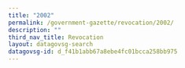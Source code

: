 ```yaml
---
title: "2002"
permalink: /government-gazette/revocation/2002/
description: ""
third_nav_title: Revocation
layout: datagovsg-search
datagovsg-id: d_f41b1abb67a8ebe4fc01bcca258bb975
---
```

